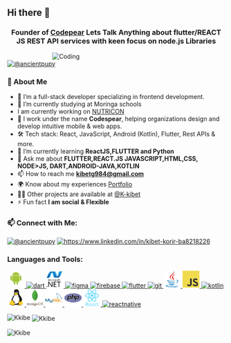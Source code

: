 ## Hi there 👋
<h3 align="center">Founder of <a href="https://codespear-client.onrender.com/" target="blank">Codepear</a> Lets Talk Anything about flutter/REACT JS REST API services with keen focus on node.js Libraries</h3>
<img align="right" alt="Coding" width="400" src="https://cdn.dribbble.com/users/1162077/screenshots/3848914/programmer.gif">
<p align="left"> <a href="https://x.com/ancientpupy" target="blank"><img src="https://img.shields.io/twitter/follow/@ancientpupy?logo=twitter&style=for-the-badge" alt="@ancientpupy" /></a> </p>

### 🚀 About Me
- 🔭 I’m a full-stack developer specializing in frontend development.
- 📄 I’m currently studying at Moringa schools
-  I am currently working on [NUTRICON](https://nutricon-client.onrender.com/)
- 💼 I work under the name **Codespear**, helping organizations design and develop intuitive mobile & web apps.
- 🛠️ Tech stack: React, JavaScript, Android (Kotlin), Flutter, Rest APIs & more.
- 🌱 I’m currently learning **ReactJS,FLUTTER and Python**
- 💬 Ask me about **FLUTTER,REACT.JS JAVASCRIPT,HTML,CSS, NODE>JS, DART,ANDROID-JAVA,KOTLIN**
- 📫 How to reach me **kibetg984@gmail.com**
- 🌍 Know about my experiences [Portfolio](https://kibet-portfolio.onrender.com)
- 👨‍💻 Other projects are available at [@K-kibet](https://github.com/k-kibet)
- ⚡ Fun fact **I am social & Flexible**

<h3 align="left">📫 Connect with Me:</h3>
<p align="left">
<a href="https://x.com/ancientpupy" target="blank"><img align="center" src="https://raw.githubusercontent.com/rahuldkjain/github-profile-readme-generator/master/src/images/icons/Social/twitter.svg" alt="@ancientpupy" height="30" width="40" /></a>
<a href="https://www.linkedin.com/in/kibetkorir/" target="blank"><img align="center" src="https://raw.githubusercontent.com/rahuldkjain/github-profile-readme-generator/master/src/images/icons/Social/linked-in-alt.svg" alt="https://www.linkedin.com/in/kibet-korir-ba8218226" height="30" width="40" /></a>
</p>


<h3 align="left">Languages and Tools:</h3>
<p align="left"> <a href="https://developer.android.com" target="_blank" rel="noreferrer"> <img src="https://raw.githubusercontent.com/devicons/devicon/master/icons/android/android-original-wordmark.svg" alt="android" width="40" height="40"/> </a> <a href="https://dart.dev" target="_blank" rel="noreferrer"> <img src="https://www.vectorlogo.zone/logos/dartlang/dartlang-icon.svg" alt="dart" width="40" height="40"/> </a> <a href="https://dotnet.microsoft.com/" target="_blank" rel="noreferrer"> <img src="https://raw.githubusercontent.com/devicons/devicon/master/icons/dot-net/dot-net-original-wordmark.svg" alt="dotnet" width="40" height="40"/> </a> <a href="https://www.figma.com/" target="_blank" rel="noreferrer"> <img src="https://www.vectorlogo.zone/logos/figma/figma-icon.svg" alt="figma" width="40" height="40"/> </a> <a href="https://firebase.google.com/" target="_blank" rel="noreferrer"> <img src="https://www.vectorlogo.zone/logos/firebase/firebase-icon.svg" alt="firebase" width="40" height="40"/> </a> <a href="https://flutter.dev" target="_blank" rel="noreferrer"> <img src="https://www.vectorlogo.zone/logos/flutterio/flutterio-icon.svg" alt="flutter" width="40" height="40"/> </a> <a href="https://git-scm.com/" target="_blank" rel="noreferrer"> <img src="https://www.vectorlogo.zone/logos/git-scm/git-scm-icon.svg" alt="git" width="40" height="40"/> </a> <a href="https://www.java.com" target="_blank" rel="noreferrer"> <img src="https://raw.githubusercontent.com/devicons/devicon/master/icons/java/java-original.svg" alt="java" width="40" height="40"/> </a> <a href="https://developer.mozilla.org/en-US/docs/Web/JavaScript" target="_blank" rel="noreferrer"> <img src="https://raw.githubusercontent.com/devicons/devicon/master/icons/javascript/javascript-original.svg" alt="javascript" width="40" height="40"/> </a> <a href="https://kotlinlang.org" target="_blank" rel="noreferrer"> <img src="https://www.vectorlogo.zone/logos/kotlinlang/kotlinlang-icon.svg" alt="kotlin" width="40" height="40"/> </a> <a href="https://www.linux.org/" target="_blank" rel="noreferrer"> <img src="https://raw.githubusercontent.com/devicons/devicon/master/icons/linux/linux-original.svg" alt="linux" width="40" height="40"/> </a> <a href="https://www.mongodb.com/" target="_blank" rel="noreferrer"> <img src="https://raw.githubusercontent.com/devicons/devicon/master/icons/mongodb/mongodb-original-wordmark.svg" alt="mongodb" width="40" height="40"/> </a> <a href="https://www.mysql.com/" target="_blank" rel="noreferrer"> <img src="https://raw.githubusercontent.com/devicons/devicon/master/icons/mysql/mysql-original-wordmark.svg" alt="mysql" width="40" height="40"/> </a> <a href="https://www.php.net" target="_blank" rel="noreferrer"> <img src="https://raw.githubusercontent.com/devicons/devicon/master/icons/php/php-original.svg" alt="php" width="40" height="40"/> </a> <a href="https://reactjs.org/" target="_blank" rel="noreferrer"> <img src="https://raw.githubusercontent.com/devicons/devicon/master/icons/react/react-original-wordmark.svg" alt="react" width="40" height="40"/> </a> <a href="https://reactnative.dev/" target="_blank" rel="noreferrer"> <img src="https://reactnative.dev/img/header_logo.svg" alt="reactnative" width="40" height="40"/> </a> </p>

<p><img align="left" src="https://github-readme-stats.vercel.app/api/top-langs?username=Kkibe&show_icons=true&locale=en&layout=compact" alt="Kkibe" /></p>

<p>&nbsp;<img align="center" src="https://github-readme-stats.vercel.app/api?username=Kkibe&show_icons=true&locale=en" alt="Kkibe" /></p>

<p><img align="center" src="https://github-readme-streak-stats.herokuapp.com/?user=Kkibe&" alt="Kkibe" /></p>

